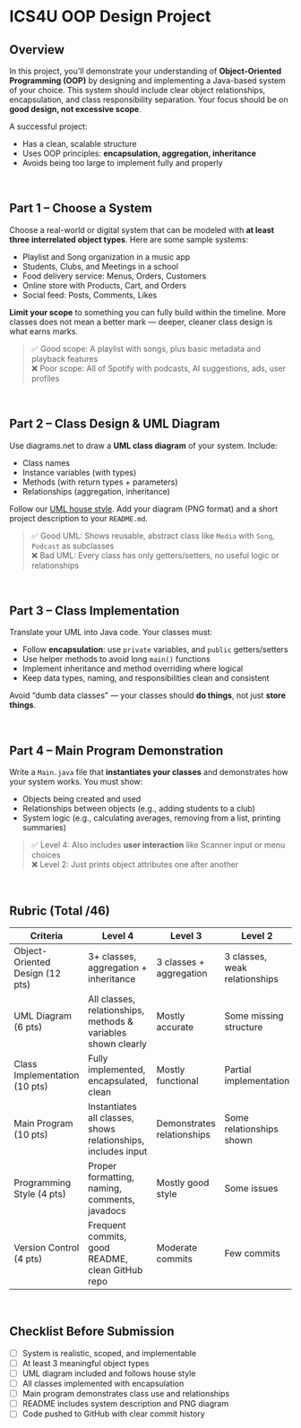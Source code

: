 # ICS4U OOP Design Project

## Overview
In this project, you'll demonstrate your understanding of **Object-Oriented Programming (OOP)** by designing and implementing a Java-based system of your choice. This system should include clear object relationships, encapsulation, and class responsibility separation. Your focus should be on **good design, not excessive scope**.

A successful project:
- Has a clean, scalable structure
- Uses OOP principles: **encapsulation, aggregation, inheritance**
- Avoids being too large to implement fully and properly

<br>

## Part 1 – Choose a System

Choose a real-world or digital system that can be modeled with **at least three interrelated object types**. Here are some sample systems:

- Playlist and Song organization in a music app
- Students, Clubs, and Meetings in a school
- Food delivery service: Menus, Orders, Customers
- Online store with Products, Cart, and Orders
- Social feed: Posts, Comments, Likes

**Limit your scope** to something you can fully build within the timeline. More classes does not mean a better mark — deeper, cleaner class design is what earns marks.

> ✅ Good scope: A playlist with songs, plus basic metadata and playback features  
> ❌ Poor scope: All of Spotify with podcasts, AI suggestions, ads, user profiles

<br>

## Part 2 – Class Design & UML Diagram

Use diagrams.net to draw a **UML class diagram** of your system. Include:
- Class names
- Instance variables (with types)
- Methods (with return types + parameters)
- Relationships (aggregation, inheritance)

Follow our [UML house style](https://github.com/davecheng-tech/Random-Notes/blob/main/object-oriented-programming/uml-class-diagrams.md). Add your diagram (PNG format) and a short project description to your `README.md`.

> ✅ Good UML: Shows reusable, abstract class like `Media` with `Song`, `Podcast` as subclasses  
> ❌ Bad UML: Every class has only getters/setters, no useful logic or relationships

<br>

## Part 3 – Class Implementation

Translate your UML into Java code. Your classes must:

- Follow **encapsulation**: use `private` variables, and `public` getters/setters
- Use helper methods to avoid long `main()` functions
- Implement inheritance and method overriding where logical
- Keep data types, naming, and responsibilities clean and consistent

Avoid “dumb data classes” — your classes should **do things**, not just **store things**.

<br>

## Part 4 – Main Program Demonstration

Write a `Main.java` file that **instantiates your classes** and demonstrates how your system works. You must show:

- Objects being created and used
- Relationships between objects (e.g., adding students to a club)
- System logic (e.g., calculating averages, removing from a list, printing summaries)

> ✅ Level 4: Also includes **user interaction** like Scanner input or menu choices  
> ❌ Level 2: Just prints object attributes one after another

<br>

## Rubric (Total /46)

| **Criteria**                       | **Level 4** | **Level 3** | **Level 2** | **Level 1** |
|-----------------------------------|-------------|-------------|-------------|-------------|
| Object-Oriented Design (12 pts)   | 3+ classes, aggregation + inheritance | 3 classes + aggregation | 3 classes, weak relationships | Limited design or unclear |
| UML Diagram (6 pts)               | All classes, relationships, methods & variables shown clearly | Mostly accurate | Some missing structure | Diagram unclear or incomplete |
| Class Implementation (10 pts)     | Fully implemented, encapsulated, clean | Mostly functional | Partial implementation | Errors or unclear logic |
| Main Program (10 pts)             | Instantiates all classes, shows relationships, includes input | Demonstrates relationships | Some relationships shown | Minimal or unclear demo |
| Programming Style (4 pts)         | Proper formatting, naming, comments, javadocs | Mostly good style | Some issues | Poor readability |
| Version Control (4 pts)           | Frequent commits, good README, clean GitHub repo | Moderate commits | Few commits | Poor version tracking |

<br>

## Checklist Before Submission

- [ ] System is realistic, scoped, and implementable
- [ ] At least 3 meaningful object types
- [ ] UML diagram included and follows house style
- [ ] All classes implemented with encapsulation
- [ ] Main program demonstrates class use and relationships
- [ ] README includes system description and PNG diagram
- [ ] Code pushed to GitHub with clear commit history
